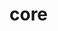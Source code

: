 <!-- generated by markdown-notes-tree -->

# core

<!-- optional markdown-notes-tree directory description starts here -->

<!-- optional markdown-notes-tree directory description ends here -->


